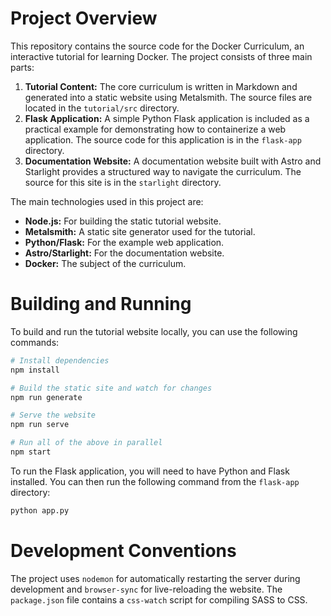 # Project Overview

This repository contains the source code for the Docker Curriculum, an interactive tutorial for learning Docker. The project consists of three main parts:

1.  **Tutorial Content:** The core curriculum is written in Markdown and generated into a static website using Metalsmith. The source files are located in the `tutorial/src` directory.
2.  **Flask Application:** A simple Python Flask application is included as a practical example for demonstrating how to containerize a web application. The source code for this application is in the `flask-app` directory.
3.  **Documentation Website:** A documentation website built with Astro and Starlight provides a structured way to navigate the curriculum. The source for this site is in the `starlight` directory.

The main technologies used in this project are:

*   **Node.js:** For building the static tutorial website.
*   **Metalsmith:** A static site generator used for the tutorial.
*   **Python/Flask:** For the example web application.
*   **Astro/Starlight:** For the documentation website.
*   **Docker:** The subject of the curriculum.

# Building and Running

To build and run the tutorial website locally, you can use the following commands:

```bash
# Install dependencies
npm install

# Build the static site and watch for changes
npm run generate

# Serve the website
npm run serve

# Run all of the above in parallel
npm start
```

To run the Flask application, you will need to have Python and Flask installed. You can then run the following command from the `flask-app` directory:

```bash
python app.py
```

# Development Conventions

The project uses `nodemon` for automatically restarting the server during development and `browser-sync` for live-reloading the website. The `package.json` file contains a `css-watch` script for compiling SASS to CSS.
